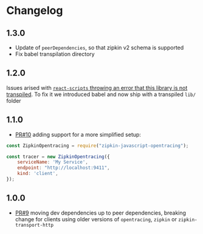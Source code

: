 # Changelog

## 1.3.0
- Update of `peerDependencies`, so that zipkin v2 schema is supported
- Fix babel transpilation directory

## 1.2.0
Issues arised with [`react-scripts` throwing an error that this library is not transpiled](https://github.com/facebookincubator/create-react-app/blob/master/packages/react-scripts/template/README.md#npm-run-build-fails-to-minify). To fix it we introduced babel and now ship with a transpiled `lib/` folder

## 1.1.0
- [PR#10](https://github.com/costacruise/zipkin-javascript-opentracing/pull/10) adding support for a more simplified setup:

```js
const ZipkinOpentracing = require("zipkin-javascript-opentracing");

const tracer = new ZipkinOpentracing({
    serviceName: 'My Service',
    endpoint: "http://localhost:9411",
    kind: 'client',
});
```

## 1.0.0

- [PR#9](https://github.com/costacruise/zipkin-javascript-opentracing/pull/9) moving dev dependencies up to peer dependencies, breaking change for clients using older versions of `opentracing`, `zipkin` or `zipkin-transport-http`
